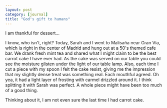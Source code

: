 ```yaml
---
layout: post
category: [journal]
title: "God's gift to humans"
---
```


I am thankful for dessert...

I know, who isn't, right? Today, Sarah and I went to Malisaña near Gran Via, which is right in the center of Madrid and hung out at a 50's themed cafe bar. We drank fresh mint tea and shared what I might claim to be the best carrot cake I have ever had. As the cake was served on our table you could see the moisture glisten under the light of our table lamp. Also, each time I cut a piece with my spoon I felt the cake resist, giving me the impression that my slightly dense treat was something real. Each mouthful agreed. Oh yea, it had a light layer of frosting with carmel drizzled around it. I think splitting it with Sarah was perfect. A whole piece might have been too much of a good thing. 

Thinking about it, I am not even sure the last time I had carrot cake.  

